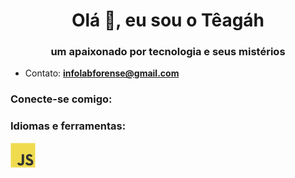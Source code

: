 <h1 align="center">Olá 👋, eu sou o Têagáh</h1>
<h3 align="center"> um apaixonado por tecnologia e seus mistérios</h3>

- Contato: **infolabforense@gmail.com**

<h3 align="left">Conecte-se comigo:</h3>
<p align="left">
</p>

<h3 align="left">Idiomas e ferramentas:</h3>
<p align="left"> <a href="https://developer.mozilla.org/en-US/docs/Web/JavaScript" target="_blank" rel="noreferrer"> <img src="https://raw.githubusercontent.com/devicons/devicon/master/icons/javascript/javascript-original.svg" alt="javascript" width="40" height="40"/> </a> </p>
